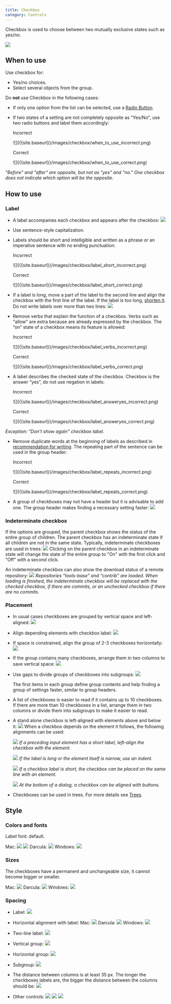 ```yaml
---
title: Checkbox
category: Controls
---
```


Сheckbox is used to choose between two mutually exclusive states such as yes/no.

![]({{site.baseurl}}/images/checkbox/checkbox_example.png)

## When to use

Use checkbox for:
* Yes/no choices.
* Select several objects from the group.

Do **not** use Checkbox in the following cases:

* If only one option from the list can be selected, use a [Radio Button]({{site.baseurl}}/controls/radio_button).
* If two states of a setting are not completely opposite as "Yes/No", use two radio buttons and label them accordingly:
    <p class="label incorrect">Incorrect</p>
    ![]({{site.baseurl}}/images/checkbox/when_to_use_incorrect.png)

    <p class="label correct">Correct</p>
    ![]({{site.baseurl}}/images/checkbox/when_to_use_correct.png)
*"Before" and "after" are opposite, but not as "yes" and "no." One checkbox does not indicate which option will be the opposite.*

## How to use

### Label

* A label accompanies each checkbox and appears after the checkbox:
![]({{site.baseurl}}/images/checkbox/label_verbs_correct.png)

* Use sentence-style capitalization.
* Labels should be short and intelligible and written as a phrase or an imperative sentence with no ending punctuation:
    <p class="label incorrect">Incorrect</p> 
    ![]({{site.baseurl}}/images/checkbox/label_short_incorrect.png)
    
    <p class="label correct">Correct</p> 
    ![]({{site.baseurl}}/images/checkbox/label_short_correct.png)

* If a label is long, move a part of the label to the second line and align the checkbox with the first line of the label. If the label is too long, [shorten it]({{site.baseurl}}/text/writing_short).
Do not write labels over more than two lines:
![]({{site.baseurl}}/images/checkbox/label_twoline.png)

* Remove verbs that explain the function of a checkbox.
  Verbs such as "allow" are extra because are already expressed by the checkbox. The “on” state of a checkbox means its feature is allowed:
    <p class="label incorrect">Incorrect</p>
    ![]({{site.baseurl}}/images/checkbox/label_verbs_incorrect.png)

    <p class="label correct">Correct</p>
    ![]({{site.baseurl}}/images/checkbox/label_verbs_correct.png)
* A label describes the checked state of the checkbox. Checkbox is the answer “yes”, do not use negation in labels:
    <p class="label incorrect">Incorrect</p>
    ![]({{site.baseurl}}/images/checkbox/label_answeryes_incorrect.png)

    <p class="label correct">Correct</p>
    ![]({{site.baseurl}}/images/checkbox/label_answeryes_correct.png)
*Exception: "Don’t show again" checkbox label.*

* Remove duplicate words at the beginning of labels as described in [recommendation for writing]({{site.baseurl}}/text/writing_short). The repeating part of the sentence can be used in the group header:
    <p class="label incorrect">Incorrect</p>
    ![]({{site.baseurl}}/images/checkbox/label_repeats_incorrect.png)

    <p class="label correct">Correct</p>
    ![]({{site.baseurl}}/images/checkbox/label_repeats_correct.png)

* A group of checkboxes may not have a header but it is advisable to add one. The group header makes finding a necessary setting faster:
![]({{site.baseurl}}/images/checkbox/label_header.png)

### Indeterminate checkbox

If the options are grouped, the parent checkbox shows the status of the entire group of children. The parent checkbox has an indeterminate state if all children are not in the same state. Typically, indeterminate checkboxes are used in trees:
![]({{site.baseurl}}/images/checkbox/indeterminate_tree.png)
Clicking on the parent checkbox in an indeterminate state will change the state of the entire group to "On" with the first click and "Off" with a second click.

An indeterminate checkbox can also show the download status of a remote repository:
![]({{site.baseurl}}/images/checkbox/indeterminate_status.png)
*Repositories “tools-base” and “contrib” are loaded. When loading is finished, the indeterminate checkbox will be replaced with the checked checkbox, if there are commits, or an unchecked checkbox if there are no commits.*

### Placement

* In usual cases checkboxes are grouped by vertical space and left-aligned:
![]({{site.baseurl}}/images/checkbox/placement_vertical.png)
* Align depending elements with checkbox label:
![]({{site.baseurl}}/images/checkbox/placement_align.png)
* If space is constrained, align the group of 2-3 checkboxes horizontally:
![]({{site.baseurl}}/images/checkbox/placement_horizontally.png)
* If the group contains many checkboxes, arrange them in two columns to save vertical space:
![]({{site.baseurl}}/images/checkbox/placement_two_columns.png)
* Use gaps to divide groups of checkboxes into subgroups:
![]({{site.baseurl}}/images/checkbox/placement_gap.png)

  The first items in each group define group contents and help finding a group of settings faster, similar to group headers.
* A list of checkboxes is easier to read if it contains up to 10 checkboxes. If there are more than 10 checkboxes in a list, arrange them in two columns or divide them into subgroups to make it easier to read.
* A stand alone checkbox is left-aligned with elements above and below it:
![]({{site.baseurl}}/images/checkbox/placement_standalone.png)
When a checkbox depends on the element it follows, the following alignments can be used:

    ![]({{site.baseurl}}/images/checkbox/placement_standalone_textbox.png)
    *If a preceding input element has a short label, left-align the checkbox with the element.*

    ![]({{site.baseurl}}/images/checkbox/placement_standalone_longlabel.png)
    *If the label is long or the element itself is narrow, use an indent.*

    ![]({{site.baseurl}}/images/checkbox/placement_standalone_line.png)
    *If a checkbox label is short, the checkbox can be placed on the same line with an element.*

    ![]({{site.baseurl}}/images/checkbox/placement_standalone_dialog.png)
    *At the bottom of a dialog, a checkbox can be aligned with buttons.*

* Checkboxes can be used in trees. For more details see [Trees]({{site.baseurl}}/components/trees).

## Style
### Colors and fonts

Label font: default.


Mac:
![]({{site.baseurl}}/images/checkbox/style_mac.png)
![]({{site.baseurl}}/images/checkbox/style_macG.png)
Darcula:
![]({{site.baseurl}}/images/checkbox/style_darcula.png)
Windows:
![]({{site.baseurl}}/images/checkbox/style_win.png)

### Sizes
The checkboxes have a permanent and unchangeable size, it cannot become bigger or smaller.

Mac:
![]({{site.baseurl}}/images/checkbox/size_mac.png)
Darcula:
![]({{site.baseurl}}/images/checkbox/size_darcula.png)
Windows:
![]({{site.baseurl}}/images/checkbox/size_win.png)

### Spacing

* Label:
![]({{site.baseurl}}/images/checkbox/spacing_label.png)

* Horizontal alignment with label:
Mac:
![]({{site.baseurl}}/images/checkbox/spacing_horizontal_mac.png)
Darcula:
![]({{site.baseurl}}/images/checkbox/spacing_horizontal_darcula.png)
Windows:
![]({{site.baseurl}}/images/checkbox/spacing_horizontal_win.png)

* Two-line label:
![]({{site.baseurl}}/images/checkbox/spacing_twoline.png)

* Vertical group:
![]({{site.baseurl}}/images/checkbox/spacing_vertical.png)

* Horizontal group:
![]({{site.baseurl}}/images/checkbox/spacing_horizontal_group.png)

* Subgroup:
![]({{site.baseurl}}/images/checkbox/spacing_subgroup.png)

* The distance between columns is at least 35 px. The longer the checkboxes labels are, the bigger the distance between the columns should be:
![]({{site.baseurl}}/images/checkbox/placement_two_columns.png)

* Other controls:
![]({{site.baseurl}}/images/checkbox/spacing_combobox.png)
![]({{site.baseurl}}/images/checkbox/spacing_longlabel.png)
![]({{site.baseurl}}/images/checkbox/spacing_line.png)
